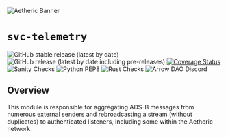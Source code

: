 ![Aetheric Banner](https://github.com/aetheric-oss/.github/raw/main/assets/readme-banner.png)

# `svc-telemetry`

![GitHub stable release (latest by date)](https://img.shields.io/github/v/release/aetheric-oss/svc-telemetry?sort=semver&color=green) ![GitHub release (latest by date including pre-releases)](https://img.shields.io/github/v/release/aetheric-oss/svc-telemetry?include_prereleases) [![Coverage Status](https://coveralls.io/repos/github/aetheric-oss/svc-telemetry/badge.svg?branch=develop)](https://coveralls.io/github/aetheric-oss/svc-telemetry)
![Sanity Checks](https://github.com/aetheric-oss/svc-telemetry/actions/workflows/sanity_checks.yml/badge.svg?branch=develop) ![Python PEP8](https://github.com/aetheric-oss/svc-telemetry/actions/workflows/python_ci.yml/badge.svg?branch=develop) ![Rust Checks](https://github.com/aetheric-oss/svc-telemetry/actions/workflows/rust_ci.yml/badge.svg?branch=develop) 
![Arrow DAO Discord](https://img.shields.io/discord/853833144037277726?style=plastic)

## Overview

This module is responsible for aggregating ADS-B messages from numerous external senders and rebroadcasting a stream (without duplicates) to authenticated listeners, including some within the Aetheric network.
